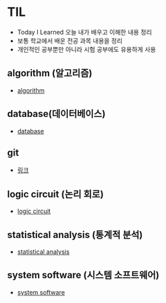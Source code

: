 # TIL

- Today I Learned 오늘 내가 배우고 이해한 내용 정리
- 보통 학교에서 배운 전공 과목 내용을 정리
- 개인적인 공부뿐만 아니라 시험 공부에도 유용하게 사용

## algorithm (알고리즘)
- [algorithm](algorithm/README.md)

## database(데이터베이스)
- [database](database/README.MD)

## git

- [링크](git/README.md)

## logic circuit (논리 회로)

- [logic circuit](logic-circuit/README.md)

## statistical analysis (통계적 분석)

- [statistical analysis](statistical-analysis/README.MD)

## system software (시스템 소프트웨어)

- [system software](system-software/README.md)